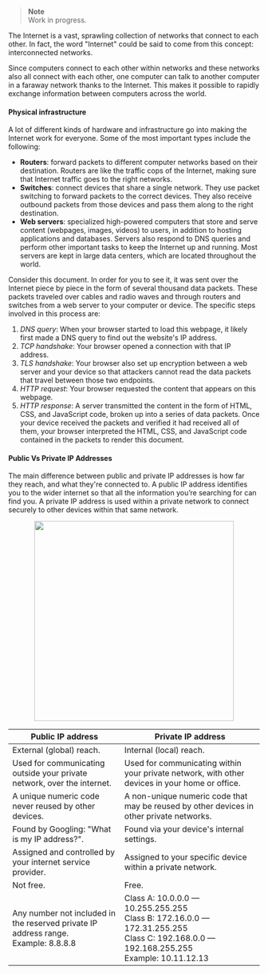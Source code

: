 > **Note**  
> Work in progress.

The Internet is a vast, sprawling collection of networks that connect to each other. In fact, the word "Internet" could be said to come from this concept: interconnected networks.

Since computers connect to each other within networks and these networks also all connect with each other, one computer can talk to another computer in a faraway network thanks to the Internet. This makes it possible to rapidly exchange information between computers across the world.

#### Physical infrastructure
A lot of different kinds of hardware and infrastructure go into making the Internet work for everyone. Some of the most important types include the following:

- **Routers**: forward packets to different computer networks based on their destination. Routers are like the traffic cops of the Internet, making sure that Internet traffic goes to the right networks.
- **Switches**: connect devices that share a single network. They use packet switching to forward packets to the correct devices. They also receive outbound packets from those devices and pass them along to the right destination.
- **Web servers**: specialized high-powered computers that store and serve content (webpages, images, videos) to users, in addition to hosting applications and databases. Servers also respond to DNS queries and perform other important tasks to keep the Internet up and running. Most servers are kept in large data centers, which are located throughout the world.

Consider this document. In order for you to see it, it was sent over the Internet piece by piece in the form of several thousand data packets. These packets traveled over cables and radio waves and through routers and switches from a web server to your computer or device. The specific steps involved in this process are:
1. _DNS query_: When your browser started to load this webpage, it likely first made a DNS query to find out the website's IP address.
2. _TCP handshake_: Your browser opened a connection with that IP address.
3. _TLS handshake_: Your browser also set up encryption between a web server and your device so that attackers cannot read the data packets that travel between those two endpoints.
4. _HTTP request_: Your browser requested the content that appears on this webpage.
5. _HTTP response_: A server transmitted the content in the form of HTML, CSS, and JavaScript code, broken up into a series of data packets. Once your device received the packets and verified it had received all of them, your browser interpreted the HTML, CSS, and JavaScript code contained in the packets to render this document.

#### Public Vs Private IP Addresses
The main difference between public and private IP addresses is how far they reach, and what they're connected to. A public IP address identifies you to the wider internet so that all the information you’re searching for can find you. A private IP address is used within a private network to connect securely to other devices within that same network.
<p align="center">
  <img src="https://user-images.githubusercontent.com/47757441/222959414-c82ad031-6768-4665-aa87-17617ea7f84f.png" width="400">
</p>

|Public IP address|Private IP address|
|---|---|
|External (global) reach.|Internal (local) reach.|
|Used for communicating outside your private network, over the internet.|Used for communicating within your private network, with other devices in your home or office.|
|A unique numeric code never reused by other devices.|A non-unique numeric code that may be reused by other devices in other private networks.|
|Found by Googling: "What is my IP address?".|Found via your device's internal settings.|
|Assigned and controlled by your internet service provider.|Assigned to your specific device within a private network.|
|Not free.|Free.|
|Any number not included in the reserved private IP address range.</br>Example: 8.8.8.8|Class A: 10.0.0.0 — 10.255.255.255</br>Class B: 172.16.0.0 — 172.31.255.255</br>Class C: 192.168.0.0 — 192.168.255.255</br>Example: 10.11.12.13|

